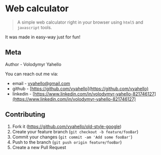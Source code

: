 # Web calculator
> A simple web calculator right in your browser using `html5` and `javascript` tools.

It was made in easy-way just for fun!

## Meta

Author - Volodymyr Yahello

You can reach out me via:
* email - [vyahello@gmail.com](vyahello@gmail.com)
* github - [https://github.com/vyahello](https://github.com/vyahello)
* linkedin -  [https://www.linkedin.com/in/volodymyr-yahello-821746127](https://www.linkedin.com/in/volodymyr-yahello-821746127)

## Contributing

1. Fork it (https://github.com/vyahello/old-style-google)
2. Create your feature branch (`git checkout -b feature/fooBar`)
3. Commit your changes (`git commit -am 'Add some fooBar'`)
4. Push to the branch (`git push origin feature/fooBar`)
5. Create a new Pull Request
